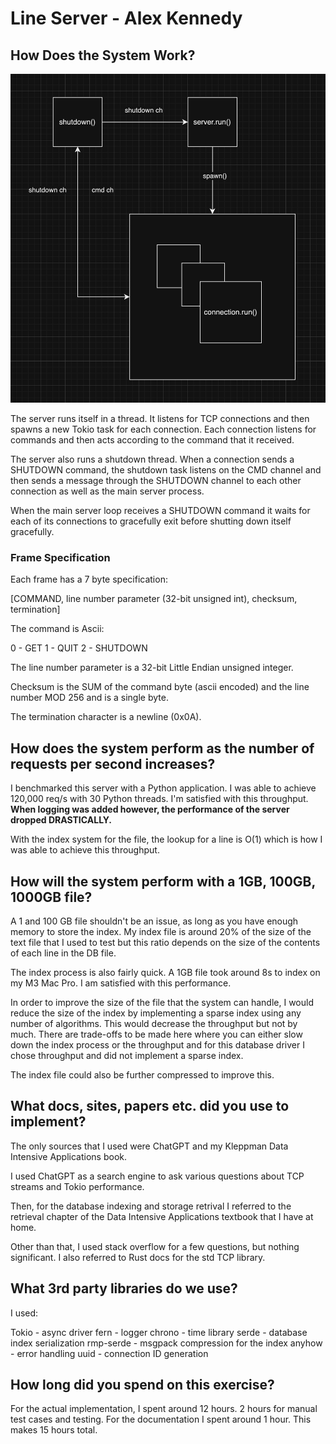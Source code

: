 # Line Server - Alex Kennedy

## How Does the System Work?

![thread diagram](./assets/thread_diagram.png)

The server runs itself in a thread.  It listens for TCP connections and then spawns a new Tokio task for each connection.  Each connection listens for commands and then acts according to the command that it received.

The server also runs a shutdown thread.  When a connection sends a SHUTDOWN command, the shutdown task listens on the CMD channel and then sends a message through the SHUTDOWN channel to each other connection as well as the main server process.

When the main server loop receives a SHUTDOWN command it waits for each of its connections to gracefully exit before shutting down itself gracefully.

### Frame Specification

Each frame has a 7 byte specification:

[COMMAND, line number parameter (32-bit unsigned int), checksum, termination]

The command is Ascii:

0 - GET
1 - QUIT
2 - SHUTDOWN

The line number parameter is a 32-bit Little Endian unsigned integer.

Checksum is the SUM of the command byte (ascii encoded) and the line number MOD 256 and is a single byte.

The termination character is a newline (0x0A).

## How does the system perform as the number of requests per second increases?

I benchmarked this server with a Python application.  I was able to achieve 120,000 req/s with 30 Python threads.  I'm satisfied with this throughput. **When logging was added however, the performance of the server dropped DRASTICALLY.**

With the index system for the file, the lookup for a line is O(1) which is how I was able to achieve this throughput.

## How will the system perform with a 1GB, 100GB, 1000GB file?

A 1 and 100 GB file shouldn't be an issue, as long as you have enough memory to store the index.  My index file is around 20% of the size of the text file that I used to test but this ratio depends on the size of the contents of each line in the DB file.

The index process is also fairly quick.  A 1GB file took around 8s to index on my M3 Mac Pro.  I am satisfied with this performance.

In order to improve the size of the file that the system can handle, I would reduce the size of the index by implementing a sparse index using any number of algorithms.  This would decrease the throughput but not by much.  There are trade-offs to be made here where you can either slow down the index process or the throughput and for this database driver I chose throughput and did not implement a sparse index.

The index file could also be further compressed to improve this.

## What docs, sites, papers etc. did you use to implement?

The only sources that I used were ChatGPT and my Kleppman Data Intensive Applications book.

I used ChatGPT as a search engine to ask various questions about TCP streams and Tokio performance.

Then, for the database indexing and storage retrival I referred to the retrieval chapter of the Data Intensive Applications textbook that I have at home.

Other than that, I used stack overflow for a few questions, but nothing significant.  I also referred to Rust docs for the std TCP library.

## What 3rd party libraries do we use?

I used:

Tokio - async driver
fern - logger
chrono - time library
serde - database index serialization
rmp-serde - msgpack compression for the index
anyhow - error handling
uuid - connection ID generation

## How long did you spend on this exercise?

For the actual implementation, I spent around 12 hours.  2 hours for manual test cases and testing.  For the documentation I spent around 1 hour.  This makes 15 hours total.

